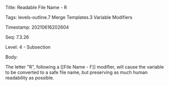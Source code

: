 Title:  Readable File Name - R

Tags:   levels-outline.7 Merge Templates.3 Variable Modifiers

Timestamp: 20210616202604

Seq:    7.3.26

Level:  4 - Subsection

Body: 

The letter "R", following a [[File Name - F]] modifier, will cause the variable to be converted to a safe file name, but preserving as much human readability as possible. 

